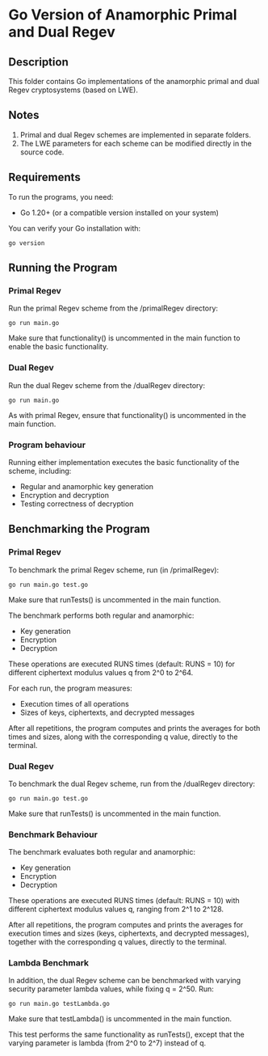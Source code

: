 # Go Version of Anamorphic Primal and Dual Regev

## Description 


This folder contains Go implementations of the anamorphic primal and dual Regev cryptosystems (based on LWE).

## Notes

1. Primal and dual Regev schemes are implemented in separate folders.
2. The LWE parameters for each scheme can be modified directly in the source code.

## Requirements

To run the programs, you need:
- Go 1.20+ (or a compatible version installed on your system)

You can verify your Go installation with:

    go version

## Running the Program

### Primal Regev

Run the primal Regev scheme from the /primalRegev directory:

    go run main.go

Make sure that functionality() is uncommented in the main function to enable the basic functionality.

### Dual Regev

Run the dual Regev scheme from the /dualRegev directory:

    go run main.go

As with primal Regev, ensure that functionality() is uncommented in the main function. 

### Program behaviour 

Running either implementation executes the basic functionality of the scheme, including:
- Regular and anamorphic key generation 
- Encryption and decryption
- Testing correctness of decryption

## Benchmarking the Program

### Primal Regev

To benchmark the primal Regev scheme, run (in /primalRegev):

    go run main.go test.go

Make sure that runTests() is uncommented in the main function.

The benchmark performs both regular and anamorphic:
- Key generation
- Encryption
- Decryption

These operations are executed RUNS times (default: RUNS = 10) for different ciphertext modulus values q from 2^0 to 2^64.

For each run, the program measures:
- Execution times of all operations
- Sizes of keys, ciphertexts, and decrypted messages

After all repetitions, the program computes and prints the averages for both times and sizes, along with the corresponding q value, directly to the terminal. 

### Dual Regev

To benchmark the dual Regev scheme, run from the /dualRegev directory:

    go run main.go test.go

Make sure that runTests() is uncommented in the main function.

### Benchmark Behaviour 

The benchmark evaluates both regular and anamorphic:
- Key generation
- Encryption
- Decryption

These operations are executed RUNS times (default: RUNS = 10) with different ciphertext modulus values q, ranging from 2^1 to 2^128.

After all repetitions, the program computes and prints the averages for execution times and sizes (keys, ciphertexts, and decrypted messages), together with the corresponding q values, directly to the terminal. 

### Lambda Benchmark

In addition, the dual Regev scheme can be benchmarked with varying security parameter lambda values, while fixing q = 2^50. Run:

    go run main.go testLambda.go

Make sure that testLambda() is uncommented in the main function.

This test performs the same functionality as runTests(), except that the varying parameter is lambda (from 2^0 to 2^7) instead of q.